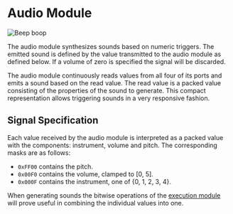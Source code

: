 # Audio Module

![Beep boop](item:tis3d:audio_module)

The audio module synthesizes sounds based on numeric triggers. The emitted sound is defined by the value transmitted to the audio module as defined below. If a volume of zero is specified the signal will be discarded.

The audio module continuously reads values from all four of its ports and emits a sound based on the read value. The read value is a packed value consisting of the properties of the sound to generate. This compact representation allows triggering sounds in a very responsive fashion.

## Signal Specification
Each value received by the audio module is interpreted as a packed value with the components: instrument, volume and pitch. The corresponding masks are as follows:
- `0xFF00` contains the pitch.
- `0x00F0` contains the volume, clamped to [0, 5].
- `0x000F` contains the instrument, one of {0, 1, 2, 3, 4}.

When generating sounds the bitwise operations of the [execution module](execution_module.md) will prove useful in combining the individual values into one.
